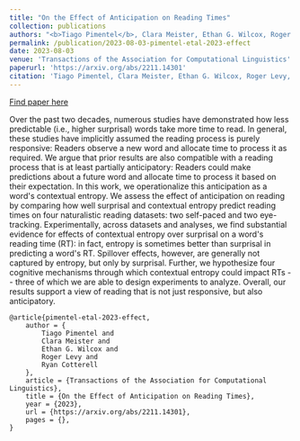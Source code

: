 ```yaml
---
title: "On the Effect of Anticipation on Reading Times"
collection: publications
authors: "<b>Tiago Pimentel</b>, Clara Meister, Ethan G. Wilcox, Roger Levy, Ryan Cotterell"
permalink: /publication/2023-08-03-pimentel-etal-2023-effect
date: 2023-08-03
venue: 'Transactions of the Association for Computational Linguistics'
paperurl: 'https://arxiv.org/abs/2211.14301'
citation: 'Tiago Pimentel, Clara Meister, Ethan G. Wilcox, Roger Levy, and Ryan Cotterell. On the Effect of Anticipation on Reading Times. Transactions of the Association for Computational Linguistics (2023).'
---
```


<a href='https://arxiv.org/abs/2211.14301'>Find paper here</a>

Over the past two decades, numerous studies have demonstrated how less predictable (i.e., higher surprisal) words take more time to read. In general, these studies have implicitly assumed the reading process is purely responsive: Readers observe a new word and allocate time to process it as required. We argue that prior results are also compatible with a reading process that is at least partially anticipatory: Readers could make predictions about a future word and allocate time to process it based on their expectation. In this work, we operationalize this anticipation as a word&apos;s contextual entropy. We assess the effect of anticipation on reading by comparing how well surprisal and contextual entropy predict reading times on four naturalistic reading datasets: two self-paced and two eye-tracking. Experimentally, across datasets and analyses, we find substantial evidence for effects of contextual entropy over surprisal on a word&apos;s reading time (RT): in fact, entropy is sometimes better than surprisal in predicting a word&apos;s RT. Spillover effects, however, are generally not captured by entropy, but only by surprisal. Further, we hypothesize four cognitive mechanisms through which contextual entropy could impact RTs -- three of which we are able to design experiments to analyze. Overall, our results support a view of reading that is not just responsive, but also anticipatory. 

```
@article{pimentel-etal-2023-effect,
    author = {
        Tiago Pimentel and
        Clara Meister and
        Ethan G. Wilcox and
        Roger Levy and
        Ryan Cotterell
    },
    article = {Transactions of the Association for Computational Linguistics},
    title = {On the Effect of Anticipation on Reading Times},
    year = {2023},
    url = {https://arxiv.org/abs/2211.14301},
    pages = {},
}
```